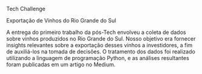 Tech Challenge

Exportação de Vinhos do Rio Grande do Sul

A entrega do primeiro trabalho da pós-Tech envolveu a coleta de dados sobre vinhos produzidos no Rio Grande do Sul. 
Nosso objetivo era fornecer insights relevantes sobre a exportação desses vinhos a investidores, a fim de auxiliá-los na tomada de decisões.
O tratamento dos dados foi realizado utilizando a linguagem de programação Python, e as análises resultantes foram publicadas em um artigo no Medium.
